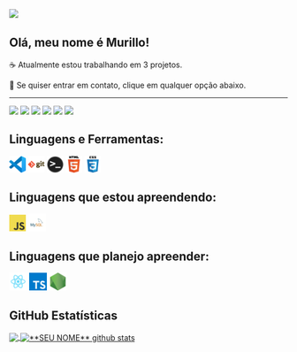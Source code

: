 <div><img src="https://user-images.githubusercontent.com/118365053/229004111-93441fb8-3a86-46a0-a038-005d3cee8d3f.png">
</div>

##  Olá, meu nome é <strong>Murillo!</strong>

☕ Atualmente estou trabalhando em 3 projetos.

🍷 Se quiser entrar em contato, clique em qualquer opção abaixo.

----

 <a href="mailto:mulannes@hotmail.com.br">
  <img src="https://img.shields.io/badge/Gmail-D14836?style=for-the-badge&logo=gmail&logoColor=white"></a>

 <a href="https://br.linkedin.com/" alt="Linkedin">
  <img src="https://img.shields.io/badge/LinkedIn-0077B5?style=for-the-badge&logo=linkedin&logoColor=white"></a>


 <a href="https://wa.me/554788507229" alt="WhatsApp">
  <img src="https://img.shields.io/badge/WhatsApp-25D366?style=for-the-badge&logo=whatsapp&logoColor=white"></a>

  <a href="#">
  <img src="https://img.shields.io/badge/Facebook-1877F2?style=for-the-badge&logo=facebook&logoColor=white"></a>
  
  <a href="https://www.instagram.com/_mulannes_/" alt="Instagram">
  <img src="https://img.shields.io/badge/Instagram-E4405F?style=for-the-badge&logo=instagram&logoColor=white"></a>
  
  <a href="#">
  <img src="https://img.shields.io/badge/Twitter-1DA1F2?style=for-the-badge&logo=twitter&logoColor=white"></a>

## **Linguagens e Ferramentas:**<br>

<code><img height="30" src="https://raw.githubusercontent.com/github/explore/80688e429a7d4ef2fca1e82350fe8e3517d3494d/topics/visual-studio-code/visual-studio-code.png"></code>
<code><img height="30" src="https://raw.githubusercontent.com/github/explore/80688e429a7d4ef2fca1e82350fe8e3517d3494d/topics/git/git.png"></code>
<code><img height="30" src="https://raw.githubusercontent.com/github/explore/80688e429a7d4ef2fca1e82350fe8e3517d3494d/topics/terminal/terminal.png"></code>
<code><img height="30" src="https://raw.githubusercontent.com/github/explore/80688e429a7d4ef2fca1e82350fe8e3517d3494d/topics/html/html.png"></code>
<code><img height="30" src="https://raw.githubusercontent.com/github/explore/80688e429a7d4ef2fca1e82350fe8e3517d3494d/topics/css/css.png"></code>

## **Linguagens que estou apreendendo:**
<code><img height="30" src="https://raw.githubusercontent.com/github/explore/80688e429a7d4ef2fca1e82350fe8e3517d3494d/topics/javascript/javascript.png"></code>
<code><img height="32" src="https://raw.githubusercontent.com/github/explore/80688e429a7d4ef2fca1e82350fe8e3517d3494d/topics/mysql/mysql.png" alt="MySQL"/></code>


## **Linguagens que planejo apreender:**
<code><img height="32" src="https://raw.githubusercontent.com/github/explore/80688e429a7d4ef2fca1e82350fe8e3517d3494d/topics/react/react.png" alt="React"/></code>
<code><img height="32" src="https://raw.githubusercontent.com/github/explore/80688e429a7d4ef2fca1e82350fe8e3517d3494d/topics/typescript/typescript.png" alt="Typescript"/></code>
<code><img height="32" src="https://raw.githubusercontent.com/github/explore/80688e429a7d4ef2fca1e82350fe8e3517d3494d/topics/nodejs/nodejs.png" alt="Nodejs"/></code>

## **GitHub Estatísticas**

<a href="https://github.com/Gurupreet">
  <img align="center" src="https://github-readme-stats.vercel.app/api/top-langs/?username=mulannes&theme=darcula&hide_langs_below=1" />
</a>

<a href="https://github.com/Gurupreet">
 <img align="center" src="https://github-readme-stats.vercel.app/api?username=mulannes&show_icons=true&theme=darcula&line_height=27" alt="**SEU NOME** github stats"/>
</a>
